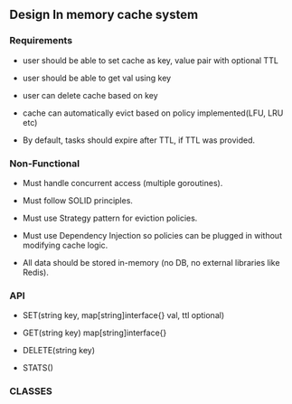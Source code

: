 ## Design In memory cache system
### Requirements
- user should be able to set cache as key, value pair with optional TTL

- user should be able to get val using key

- user can delete cache based on key

- cache can automatically evict based on policy implemented(LFU, LRU etc)

- By default, tasks should expire after TTL, if TTL was provided.

### Non-Functional

- Must handle concurrent access (multiple goroutines).

- Must follow SOLID principles.

- Must use Strategy pattern for eviction policies.

- Must use Dependency Injection so policies can be plugged in without modifying cache logic.

- All data should be stored in-memory (no DB, no external libraries like Redis).


### API 
- SET(string key, map[string]interface{} val, ttl optional)

- GET(string key) map[string]interface{}

- DELETE(string key)

- STATS()


### CLASSES
